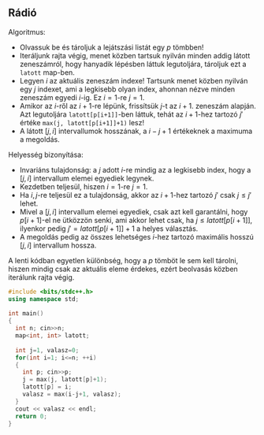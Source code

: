 ## Rádió

Algoritmus:

- Olvassuk be és tároljuk a lejátszási listát egy $p$ tömbben!
- Iteráljunk rajta végig, menet közben tartsuk nyilván minden addig látott zeneszámról, hogy hanyadik lépésben láttuk legutoljára, tároljuk ezt a `latott` map-ben.
- Legyen $i$ az aktuális zeneszám indexe! Tartsunk menet közben nyilván egy $j$ indexet, ami a legkisebb olyan index,
ahonnan nézve minden zeneszám egyedi $i$-ig. Ez $i=1$-re $j=1$.
- Amikor az $i$-ről az $i+1$-re lépünk, frissítsük $j$-t az $i+1$. zeneszám alapján. Azt legutoljára `latott[p[i+1]]`-ben láttuk, tehát az $i+1$-hez tartozó $j'$ értéke `max(j, latott[p[i+1]]+1)` lesz!
- A látott $[j,i]$ intervallumok hosszának, a $i-j+1$ értékeknek a maximuma a megoldás.

Helyesség bizonyítása:

- Invariáns tulajdonság: a $j$ adott $i$-re mindig az a legkisebb index, hogy a $[j, i]$ intervallum elemei egyediek legynek.
- Kezdetben teljesül, hiszen $i=1$-re $j=1$.
- Ha $i,j$-re teljesül ez a tulajdonság, akkor az $i+1$-hez tartozó $j'$ csak $j \leq j'$ lehet.
- Mivel a $[j, i]$ intervallum elemei egyediek, csak azt kell garantálni, hogy $p[i+1]$-el ne ütközzön senki, ami akkor lehet csak, ha $j \leq latott[p[i+1]]$, ilyenkor pedig $j' = latott[p[i+1]]+1$ a helyes választás.
- A megoldás pedig az összes lehetséges $i$-hez tartozó maximális hosszú $[j,i]$ intervallum hossza.

A lenti kódban egyetlen különbség, hogy a $p$ tömböt le sem kell tárolni, hiszen mindig csak az aktuális eleme érdekes, ezért beolvasás közben iterálunk rajta végig.

```cpp
#include <bits/stdc++.h>
using namespace std;
 
int main()
{
  int n; cin>>n;
  map<int, int> latott;
 
  int j=1, valasz=0;
  for(int i=1; i<=n; ++i)
  {
    int p; cin>>p;
    j = max(j, latott[p]+1);
    latott[p] = i;
    valasz = max(i-j+1, valasz);
  }
  cout << valasz << endl;
  return 0;
}
```
